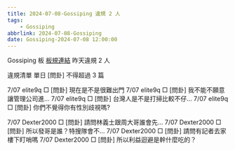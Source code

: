 ```yaml
---
title: 2024-07-08-Gossiping 違規 2 人
tags:
    - Gossiping
abbrlink: 2024-07-08-Gossiping
date: Gossiping-2024-07-08 12:00:00
---
```

Gossiping 板 [板規連結](https://www.ptt.cc/bbs/Gossiping/M.1637425085.A.07D.html)
昨天違規 2 人
<!-- more -->

違規清單
單日 [問卦] 不得超過 3 篇

7/07 elite9q □ [問卦] 現在是不是很難出門
7/07 elite9q □ [問卦] 我不能不願意讓管理公司進…
7/07 elite9q □ [問卦] 台灣人是不是打掃比較不仔…
7/07 elite9q □ [問卦] 你們不覺得你有性別歧視嗎?

7/07 Dexter2000 □ [問卦] 請問林義士跟周大哥誰會先…
7/07 Dexter2000 □ [問卦] 所以發哥是誰？特搜隊會不…
7/07 Dexter2000 □ [問卦] 請問有記者去家樓下盯哨嗎
7/07 Dexter2000 □ [問卦] 所以利益迴避是幹什麼吃的？